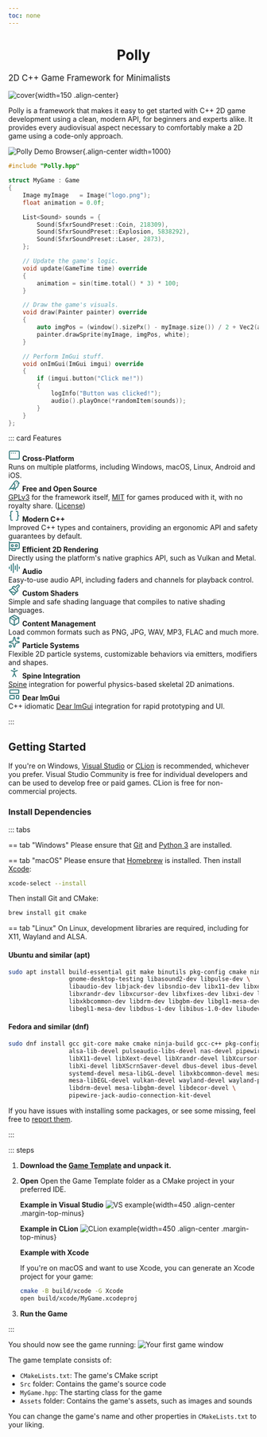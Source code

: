 ```yaml
---
toc: none
---
```


<h1 class="main-title" style="text-align: center">Polly</h1>

<p class="sub-title center-text" style="font-size: 120%">2D C++ Game Framework for Minimalists</p>

![cover](/assets/images/logo256.png){width=150 .align-center}

<p class="center-text">
Polly is a framework that makes it easy to get started with C++ 2D game development using a clean, modern API, for beginners and experts alike. It provides every audiovisual aspect necessary to comfortably make a 2D game using a code-only approach.
</p>

<!--
<div class="centering-container">
    <a class="docmd-button"  href="#getting-started">Get Started</a>
</div>
-->

![Polly Demo Browser](/assets/images/cover-1.webp){.align-center width=1000}

```cpp
#include "Polly.hpp"

struct MyGame : Game
{
    Image myImage   = Image("logo.png");
    float animation = 0.0f;

    List<Sound> sounds = {
        Sound(SfxrSoundPreset::Coin, 218309),
        Sound(SfxrSoundPreset::Explosion, 5838292),
        Sound(SfxrSoundPreset::Laser, 2873),
    };

    // Update the game's logic.
    void update(GameTime time) override
    {
        animation = sin(time.total() * 3) * 100;
    }

    // Draw the game's visuals.
    void draw(Painter painter) override
    {
        auto imgPos = (window().sizePx() - myImage.size()) / 2 + Vec2(animation, 0);
        painter.drawSprite(myImage, imgPos, white);
    }

    // Perform ImGui stuff.
    void onImGui(ImGui imgui) override
    {
        if (imgui.button("Click me!"))
        {
            logInfo("Button was clicked!");
            audio().playOnce(*randomItem(sounds));
        }
    }
};
```

::: card Features

<div class="features-container">

<div>
<div class="feature-header">
<svg xmlns="http://www.w3.org/2000/svg" width="24" height="24" viewBox="0 0 24 24" fill="none" stroke="#3e8083ff" stroke-width="2" stroke-linecap="round" stroke-linejoin="round" class="lucide lucide-app-window-mac-icon lucide-app-window-mac"><rect width="20" height="16" x="2" y="4" rx="2"/><path d="M6 8h.01"/><path d="M10 8h.01"/><path d="M14 8h.01"/></svg>
<b>Cross-Platform</b>
</div>
Runs on multiple platforms, including Windows, macOS, Linux, Android and iOS.
</div>

<div>
<div class="feature-header">
<svg xmlns="http://www.w3.org/2000/svg" width="24" height="24" viewBox="0 0 24 24" fill="none" stroke="#3e8083ff" stroke-width="2" stroke-linecap="round" stroke-linejoin="round" class="lucide lucide-bird-icon lucide-bird"><path d="M16 7h.01"/><path d="M3.4 18H12a8 8 0 0 0 8-8V7a4 4 0 0 0-7.28-2.3L2 20"/><path d="m20 7 2 .5-2 .5"/><path d="M10 18v3"/><path d="M14 17.75V21"/><path d="M7 18a6 6 0 0 0 3.84-10.61"/></svg>
<b>Free and Open Source</b>
</div>
<a href="https://www.gnu.org/licenses/gpl-3.0.en.html" target="_blank">GPLv3</a> for the framework itself, <a href="https://opensource.org/license/mit" target="_blank">MIT</a> for games produced with it, with no royalty share. (<a href="/license">License</a>)
</div>

<div>
<div class="feature-header">
<svg xmlns="http://www.w3.org/2000/svg" width="24" height="24" viewBox="0 0 24 24" fill="none" stroke="#3e8083ff" stroke-width="2" stroke-linecap="round" stroke-linejoin="round" class="lucide lucide-braces-icon lucide-braces"><path d="M8 3H7a2 2 0 0 0-2 2v5a2 2 0 0 1-2 2 2 2 0 0 1 2 2v5c0 1.1.9 2 2 2h1"/><path d="M16 21h1a2 2 0 0 0 2-2v-5c0-1.1.9-2 2-2a2 2 0 0 1-2-2V5a2 2 0 0 0-2-2h-1"/></svg>
<b>Modern C++</b>
</div>
Improved C++ types and containers, providing an ergonomic API and safety guarantees by default.
</div>

<div>
<div class="feature-header">
<svg xmlns="http://www.w3.org/2000/svg" width="24" height="24" viewBox="0 0 24 24" fill="none" stroke="#3e8083ff" stroke-width="2" stroke-linecap="round" stroke-linejoin="round" class="lucide lucide-gpu-icon lucide-gpu"><path d="M2 21V3"/><path d="M2 5h18a2 2 0 0 1 2 2v8a2 2 0 0 1-2 2H2.26"/><path d="M7 17v3a1 1 0 0 0 1 1h5a1 1 0 0 0 1-1v-3"/><circle cx="16" cy="11" r="2"/><circle cx="8" cy="11" r="2"/></svg>
<b>Efficient 2D Rendering</b>
</div>
Directly using the platform's native graphics API, such as Vulkan and Metal.
</div>

<div>
<div class="feature-header">
<svg xmlns="http://www.w3.org/2000/svg" width="24" height="24" viewBox="0 0 24 24" fill="none" stroke="#3e8083ff" stroke-width="2" stroke-linecap="round" stroke-linejoin="round" class="lucide lucide-audio-lines-icon lucide-audio-lines"><path d="M2 10v3"/><path d="M6 6v11"/><path d="M10 3v18"/><path d="M14 8v7"/><path d="M18 5v13"/><path d="M22 10v3"/></svg>
<b>Audio</b>
</div>
Easy-to-use audio API, including faders and channels for playback control.
</div>

<div>
<div class="feature-header">
<svg xmlns="http://www.w3.org/2000/svg" width="24" height="24" viewBox="0 0 24 24" fill="none" stroke="#3e8083ff" stroke-width="2" stroke-linecap="round" stroke-linejoin="round" class="lucide lucide-paintbrush-icon lucide-paintbrush"><path d="m14.622 17.897-10.68-2.913"/><path d="M18.376 2.622a1 1 0 1 1 3.002 3.002L17.36 9.643a.5.5 0 0 0 0 .707l.944.944a2.41 2.41 0 0 1 0 3.408l-.944.944a.5.5 0 0 1-.707 0L8.354 7.348a.5.5 0 0 1 0-.707l.944-.944a2.41 2.41 0 0 1 3.408 0l.944.944a.5.5 0 0 0 .707 0z"/><path d="M9 8c-1.804 2.71-3.97 3.46-6.583 3.948a.507.507 0 0 0-.302.819l7.32 8.883a1 1 0 0 0 1.185.204C12.735 20.405 16 16.792 16 15"/></svg>
<b>Custom Shaders</b>
</div>
Simple and safe shading language that compiles to native shading languages.
</div>

<div>
<div class="feature-header">
<svg xmlns="http://www.w3.org/2000/svg" width="24" height="24" viewBox="0 0 24 24" fill="none" stroke="#3e8083ff" stroke-width="2" stroke-linecap="round" stroke-linejoin="round" class="lucide lucide-package-icon lucide-package"><path d="M11 21.73a2 2 0 0 0 2 0l7-4A2 2 0 0 0 21 16V8a2 2 0 0 0-1-1.73l-7-4a2 2 0 0 0-2 0l-7 4A2 2 0 0 0 3 8v8a2 2 0 0 0 1 1.73z"/><path d="M12 22V12"/><polyline points="3.29 7 12 12 20.71 7"/><path d="m7.5 4.27 9 5.15"/></svg>
<b>Content Management</b>
</div>
Load common formats such as PNG, JPG, WAV, MP3, FLAC and much more. 
</div>

<div>
<div class="feature-header">
<svg xmlns="http://www.w3.org/2000/svg" width="24" height="24" viewBox="0 0 24 24" fill="none" stroke="#3e8083ff" stroke-width="2" stroke-linecap="round" stroke-linejoin="round" class="lucide lucide-sparkles-icon lucide-sparkles"><path d="M11.017 2.814a1 1 0 0 1 1.966 0l1.051 5.558a2 2 0 0 0 1.594 1.594l5.558 1.051a1 1 0 0 1 0 1.966l-5.558 1.051a2 2 0 0 0-1.594 1.594l-1.051 5.558a1 1 0 0 1-1.966 0l-1.051-5.558a2 2 0 0 0-1.594-1.594l-5.558-1.051a1 1 0 0 1 0-1.966l5.558-1.051a2 2 0 0 0 1.594-1.594z"/><path d="M20 2v4"/><path d="M22 4h-4"/><circle cx="4" cy="20" r="2"/></svg>
<b>Particle Systems</b>
</div>
Flexible 2D particle systems, customizable behaviors via emitters, modifiers and shapes.
</div>

<div>
<div class="feature-header">
<svg xmlns="http://www.w3.org/2000/svg" width="24" height="24" viewBox="0 0 24 24" fill="none" stroke="#3e8083ff" stroke-width="2" stroke-linecap="round" stroke-linejoin="round" class="lucide lucide-person-standing-icon lucide-person-standing"><circle cx="12" cy="5" r="1"/><path d="m9 20 3-6 3 6"/><path d="m6 8 6 2 6-2"/><path d="M12 10v4"/></svg>
<b>Spine Integration</b>
</div>
<a href="https://esotericsoftware.com/" target="_blank">Spine</a> integration for powerful physics-based skeletal 2D animations.
</div>

<div>
<div class="feature-header">
<svg xmlns="http://www.w3.org/2000/svg" width="24" height="24" viewBox="0 0 24 24" fill="none" stroke="#3e8083ff" stroke-width="2" stroke-linecap="round" stroke-linejoin="round" class="lucide lucide-layout-template-icon lucide-layout-template"><rect width="18" height="7" x="3" y="3" rx="1"/><rect width="9" height="7" x="3" y="14" rx="1"/><rect width="5" height="7" x="16" y="14" rx="1"/></svg>
<b>Dear ImGui</b>
</div>
C++ idiomatic <a href="https://github.com/ocornut/imgui" target="_blank">Dear ImGui</a> integration for rapid prototyping and UI.
</div>

</div>

:::

## Getting Started

If you're on Windows, [Visual Studio](https://visualstudio.com/) or [CLion](https://www.jetbrains.com/clion/) is recommended, whichever you prefer.
Visual Studio Community is free for individual developers and can be used to develop free or paid games. CLion is free for non-commercial projects.

### Install Dependencies

::: tabs

== tab "Windows"
   Please ensure that [Git](https://git-scm.com/downloads/win) and [Python 3](https://www.python.org/downloads/windows/) are installed.

== tab "macOS"
   Please ensure that [Homebrew](https://github.com/Homebrew/brew/releases) is installed. Then install [Xcode](https://developer.apple.com/xcode/):
   
   ```sh
   xcode-select --install
   ```
   
   Then install Git and CMake:
   
   ```sh
   brew install git cmake
   ```

== tab "Linux"
   On Linux, development libraries are required, including for X11, Wayland and ALSA.
   
   #### Ubuntu and similar (apt)
   
   ```sh
   sudo apt install build-essential git make binutils pkg-config cmake ninja-build clang-format \
                    gnome-desktop-testing libasound2-dev libpulse-dev \
                    libaudio-dev libjack-dev libsndio-dev libx11-dev libxext-dev \
                    libxrandr-dev libxcursor-dev libxfixes-dev libxi-dev libxss-dev libxtst-dev \
                    libxkbcommon-dev libdrm-dev libgbm-dev libgl1-mesa-dev libgles2-mesa-dev \
                    libegl1-mesa-dev libdbus-1-dev libibus-1.0-dev libudev-dev
   ```
   
   #### Fedora and similar (dnf)
   
   ```sh
   sudo dnf install gcc git-core make cmake ninja-build gcc-c++ pkg-config clang-tools-extra \
                    alsa-lib-devel pulseaudio-libs-devel nas-devel pipewire-devel \
                    libX11-devel libXext-devel libXrandr-devel libXcursor-devel libXfixes-devel \
                    libXi-devel libXScrnSaver-devel dbus-devel ibus-devel \
                    systemd-devel mesa-libGL-devel libxkbcommon-devel mesa-libGLES-devel \
                    mesa-libEGL-devel vulkan-devel wayland-devel wayland-protocols-devel \
                    libdrm-devel mesa-libgbm-devel libdecor-devel \
                    pipewire-jack-audio-connection-kit-devel
   ```

   If you have issues with installing some packages, or see some missing, feel free to [report them](https://github.com/cdervis/Polly2D/issues).

:::

::: steps

1. **Download the [Game Template](https://github.com/cdervis/Polly2D/releases/download/v0.9.0/GameTemplate.zip) and unpack it.**

2. **Open**
   Open the Game Template folder as a CMake project in your preferred IDE.

   **Example in Visual Studio**
   ![VS example](/assets/images/vs-open-cmake.webp){width=450 .align-center .margin-top-minus}

   **Example in CLion**
   ![CLion example](/assets/images/clion-open-cmake.webp){width=450 .align-center .margin-top-minus}

   **Example with Xcode**
   <div class="margin-top-minus">
   If you're on macOS and want to use Xcode, you can generate an Xcode project for your game:

   ```sh
   cmake -B build/xcode -G Xcode
   open build/xcode/MyGame.xcodeproj
   ```
   </div>

3. **Run the Game**

:::

You should now see the game running:
![Your first game window](/assets/images/mygame-first-window.webp)

The game template consists of:

- `CMakeLists.txt`: The game's CMake script
- `Src` folder: Contains the game's source code
- `MyGame.hpp`: The starting class for the game
- `Assets` folder: Contains the game's assets, such as images and sounds

You can change the game's name and other properties in `CMakeLists.txt` to your liking.


